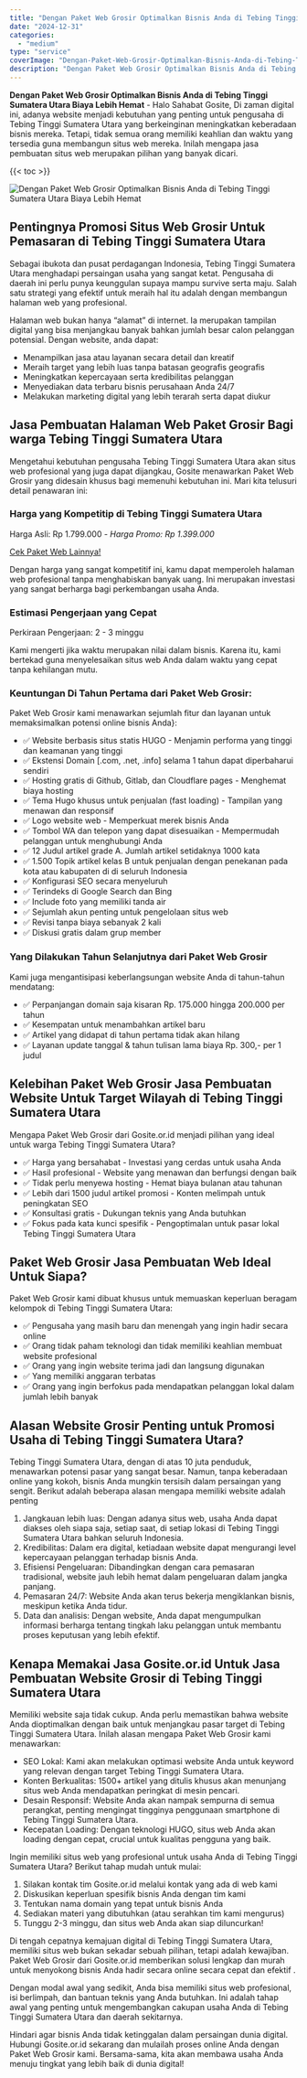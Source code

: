 ```yaml
---
title: "Dengan Paket Web Grosir Optimalkan Bisnis Anda di Tebing Tinggi Sumatera Utara Biaya Lebih Hemat"
date: "2024-12-31"
categories: 
  - "medium"
type: "service"
coverImage: "Dengan-Paket-Web-Grosir-Optimalkan-Bisnis-Anda-di-Tebing-Tinggi-Sumatera-Utara-Biaya-Lebih-Hemat.png"
description: "Dengan Paket Web Grosir Optimalkan Bisnis Anda di Tebing Tinggi Sumatera Utara Biaya Lebih Hemat. Hindari agar bisnis Anda tidak ketinggalan dalam persaingan..."
---
```


**Dengan Paket Web Grosir Optimalkan Bisnis Anda di Tebing Tinggi Sumatera Utara Biaya Lebih Hemat** - Halo Sahabat Gosite, Di zaman digital ini, adanya website menjadi kebutuhan yang penting untuk pengusaha di Tebing Tinggi Sumatera Utara yang berkeinginan meningkatkan keberadaan bisnis mereka. Tetapi, tidak semua orang memiliki keahlian dan waktu yang tersedia guna membangun situs web mereka. Inilah mengapa jasa pembuatan situs web merupakan pilihan yang banyak dicari.

{{< toc >}}

![Dengan Paket Web Grosir Optimalkan Bisnis Anda di Tebing Tinggi Sumatera Utara Biaya Lebih Hemat](/images/medium/Dengan-Paket-Web-Grosir-Optimalkan-Bisnis-Anda-di-Tebing-Tinggi-Sumatera-Utara-Biaya-Lebih-Hemat.png)

## Pentingnya Promosi Situs Web Grosir Untuk Pemasaran di Tebing Tinggi Sumatera Utara

Sebagai ibukota dan pusat perdagangan Indonesia, Tebing Tinggi Sumatera Utara menghadapi persaingan usaha yang sangat ketat. Pengusaha di daerah ini perlu punya keunggulan supaya mampu survive serta maju. Salah satu strategi yang efektif untuk meraih hal itu adalah dengan membangun halaman web yang profesional.

Halaman web bukan hanya “alamat” di internet. Ia merupakan tampilan digital yang bisa menjangkau banyak bahkan jumlah besar calon pelanggan potensial. Dengan website, anda dapat:

- Menampilkan jasa atau layanan secara detail dan kreatif
- Meraih target yang lebih luas tanpa batasan geografis geografis
- Meningkatkan kepercayaan serta kredibilitas pelanggan
- Menyediakan data terbaru bisnis perusahaan Anda 24/7
- Melakukan marketing digital yang lebih terarah serta dapat diukur

## Jasa Pembuatan Halaman Web Paket Grosir Bagi warga Tebing Tinggi Sumatera Utara

Mengetahui kebutuhan pengusaha Tebing Tinggi Sumatera Utara akan situs web profesional yang juga dapat dijangkau, Gosite menawarkan Paket Web Grosir yang didesain khusus bagi memenuhi kebutuhan ini. Mari kita telusuri detail penawaran ini:

### Harga yang Kompetitip di Tebing Tinggi Sumatera Utara

<a class="cta-button">Harga Asli: Rp 1.799.000 - <em>Harga Promo: Rp 1.399.000</em></a>

<a href="/jasa-web/" class="cta-button">Cek Paket Web Lainnya!</a>

Dengan harga yang sangat kompetitif ini, kamu dapat memperoleh halaman web profesional tanpa menghabiskan banyak uang. Ini merupakan investasi yang sangat berharga bagi perkembangan usaha Anda.

### Estimasi Pengerjaan yang Cepat

Perkiraan Pengerjaan: 2 - 3 minggu

Kami mengerti jika waktu merupakan nilai dalam bisnis. Karena itu, kami bertekad guna menyelesaikan situs web Anda dalam waktu yang cepat tanpa kehilangan mutu.

### Keuntungan Di Tahun Pertama dari Paket Web Grosir:

Paket Web Grosir kami menawarkan sejumlah fitur dan layanan untuk memaksimalkan potensi online bisnis Anda}:

- ✅ Website berbasis situs statis HUGO - Menjamin performa yang tinggi dan keamanan yang tinggi
- ✅ Ekstensi Domain \[.com, .net, .info\] selama 1 tahun dapat diperbaharui sendiri
- ✅ Hosting gratis di Github, Gitlab, dan Cloudflare pages - Menghemat biaya hosting
- ✅ Tema Hugo khusus untuk penjualan (fast loading) - Tampilan yang menawan dan responsif
- ✅ Logo website web - Memperkuat merek bisnis Anda
- ✅ Tombol WA dan telepon yang dapat disesuaikan - Mempermudah pelanggan untuk menghubungi Anda
- ✅ 12 Judul artikel grade A. Jumlah artikel setidaknya 1000 kata
- ✅ 1.500 Topik artikel kelas B untuk penjualan dengan penekanan pada kota atau kabupaten di di seluruh Indonesia
- ✅ Konfigurasi SEO secara menyeluruh
- ✅ Terindeks di Google Search dan Bing
- ✅ Include foto yang memiliki tanda air
- ✅ Sejumlah akun penting untuk pengelolaan situs web
- ✅ Revisi tanpa biaya sebanyak 2 kali
- ✅ Diskusi gratis dalam grup member

### Yang Dilakukan Tahun Selanjutnya dari Paket Web Grosir

Kami juga mengantisipasi keberlangsungan website Anda di tahun-tahun mendatang:

- ✅ Perpanjangan domain saja kisaran Rp. 175.000 hingga 200.000 per tahun
- ✅ Kesempatan untuk menambahkan artikel baru
- ✅ Artikel yang didapat di tahun pertama tidak akan hilang
- ✅ Layanan update tanggal & tahun tulisan lama biaya Rp. 300,- per 1 judul

## Kelebihan Paket Web Grosir Jasa Pembuatan Website Untuk Target Wilayah di Tebing Tinggi Sumatera Utara

Mengapa Paket Web Grosir dari Gosite.or.id menjadi pilihan yang ideal untuk warga Tebing Tinggi Sumatera Utara?

- ✅ Harga yang bersahabat - Investasi yang cerdas untuk usaha Anda
- ✅ Hasil profesional - Website yang menawan dan berfungsi dengan baik
- ✅ Tidak perlu menyewa hosting - Hemat biaya bulanan atau tahunan
- ✅ Lebih dari 1500 judul artikel promosi - Konten melimpah untuk peningkatan SEO
- ✅ Konsultasi gratis - Dukungan teknis yang Anda butuhkan
- ✅ Fokus pada kata kunci spesifik - Pengoptimalan untuk pasar lokal Tebing Tinggi Sumatera Utara

## Paket Web Grosir Jasa Pembuatan Web Ideal Untuk Siapa?

Paket Web Grosir kami dibuat khusus untuk memuaskan keperluan beragam kelompok di Tebing Tinggi Sumatera Utara:

- ✅ Pengusaha yang masih baru dan menengah yang ingin hadir secara online
- ✅ Orang tidak paham teknologi dan tidak memiliki keahlian membuat website profesional
- ✅ Orang yang ingin website terima jadi dan langsung digunakan
- ✅ Yang memiliki anggaran terbatas
- ✅ Orang yang ingin berfokus pada mendapatkan pelanggan lokal dalam jumlah lebih banyak

## Alasan Website Grosir Penting untuk Promosi Usaha di Tebing Tinggi Sumatera Utara?

Tebing Tinggi Sumatera Utara, dengan di atas 10 juta penduduk, menawarkan potensi pasar yang sangat besar. Namun, tanpa keberadaan online yang kokoh, bisnis Anda mungkin tersisih dalam persaingan yang sengit. Berikut adalah beberapa alasan mengapa memiliki website adalah penting

1. Jangkauan lebih luas: Dengan adanya situs web, usaha Anda dapat diakses oleh siapa saja, setiap saat, di setiap lokasi di Tebing Tinggi Sumatera Utara bahkan seluruh Indonesia.
2. Kredibilitas: Dalam era digital, ketiadaan website dapat mengurangi level kepercayaan pelanggan terhadap bisnis Anda.
3. Efisiensi Pengeluaran: Dibandingkan dengan cara pemasaran tradisional, website jauh lebih hemat dalam pengeluaran dalam jangka panjang.
4. Pemasaran 24/7: Website Anda akan terus bekerja mengiklankan bisnis, meskipun ketika Anda tidur.
5. Data dan analisis: Dengan website, Anda dapat mengumpulkan informasi berharga tentang tingkah laku pelanggan untuk membantu proses keputusan yang lebih efektif.

## Kenapa Memakai Jasa Gosite.or.id Untuk Jasa Pembuatan Website Grosir di Tebing Tinggi Sumatera Utara

Memiliki website saja tidak cukup. Anda perlu memastikan bahwa website Anda dioptimalkan dengan baik untuk menjangkau pasar target di Tebing Tinggi Sumatera Utara. Inilah alasan mengapa Paket Web Grosir kami menawarkan:

- SEO Lokal: Kami akan melakukan optimasi website Anda untuk keyword yang relevan dengan target Tebing Tinggi Sumatera Utara.
- Konten Berkualitas: 1500+ artikel yang ditulis khusus akan menunjang situs web Anda mendapatkan peringkat di mesin pencari.
- Desain Responsif: Website Anda akan nampak sempurna di semua perangkat, penting mengingat tingginya penggunaan smartphone di Tebing Tinggi Sumatera Utara.
- Kecepatan Loading: Dengan teknologi HUGO, situs web Anda akan loading dengan cepat, crucial untuk kualitas pengguna yang baik.

Ingin memiliki situs web yang profesional untuk usaha Anda di Tebing Tinggi Sumatera Utara? Berikut tahap mudah untuk mulai:

1. Silakan kontak tim Gosite.or.id melalui kontak yang ada di web kami
2. Diskusikan keperluan spesifik bisnis Anda dengan tim kami
3. Tentukan nama domain yang tepat untuk bisnis Anda
4. Sediakan materi yang dibutuhkan (atau serahkan tim kami mengurus)
5. Tunggu 2-3 minggu, dan situs web Anda akan siap diluncurkan!

Di tengah cepatnya kemajuan digital di Tebing Tinggi Sumatera Utara, memiliki situs web bukan sekadar sebuah pilihan, tetapi adalah kewajiban. Paket Web Grosir dari Gosite.or.id memberikan solusi lengkap dan murah untuk menyokong bisnis Anda hadir secara online secara cepat dan efektif .

Dengan modal awal yang sedikit, Anda bisa memiliki situs web profesional, isi berlimpah, dan bantuan teknis yang Anda butuhkan. Ini adalah tahap awal yang penting untuk mengembangkan cakupan usaha Anda di Tebing Tinggi Sumatera Utara dan daerah sekitarnya.

Hindari agar bisnis Anda tidak ketinggalan dalam persaingan dunia digital. Hubungi Gosite.or.id sekarang dan mulailah proses online Anda dengan Paket Web Grosir kami. Bersama-sama, kita akan membawa usaha Anda menuju tingkat yang lebih baik di dunia digital!